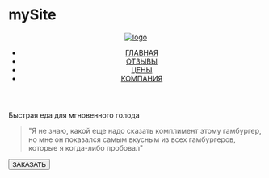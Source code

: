# mySite
<!DOCTYPE html>
<html lang="ru">
<head>
<meta charset="UTF-8" />
<title>Burger</title>
<link rel="stylesheet" href="style1.css" />
</head>
<body>
<header class="header">
<a href="#">
<img src="img/logo.png" alt="logo"/>
</a>
<nav class="navbar">
<ul class="menu-list">
<li class="menu-item active"><a href="#">ГЛАВНАЯ</a></li>
<li class="menu-item"><a href="#">ОТЗЫВЫ</a></li>
<li class="menu-item"><a href="#">ЦЕНЫ</a></li>
<li class="menu-item"><a href="#">КОМПАНИЯ</a></li>
</ul>
</nav>
    </header>
<main class="main">
<p class="main-text">Быстрая еда для мгновенного голода</p>
<blockquote class="quote">
"Я не знаю, какой еще надо сказать комплимент этому гамбургер, но мне он показался самым вкусным из всех гамбургеров, которые я когда-либо пробовал"
</blockquote>
<button class="button-order">ЗАКАЗАТЬ</button>
</main>
</body>
</html>
